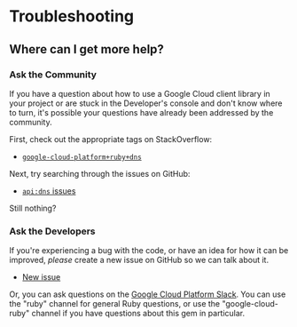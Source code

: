 # Troubleshooting

## Where can I get more help?

### Ask the Community

If you have a question about how to use a Google Cloud client library in your
project or are stuck in the Developer's console and don't know where to turn,
it's possible your questions have already been addressed by the community.

First, check out the appropriate tags on StackOverflow:
  - [`google-cloud-platform+ruby+dns`][so-ruby]

Next, try searching through the issues on GitHub:

  - [`api:dns` issues][gh-search-ruby]

Still nothing?

### Ask the Developers

If you're experiencing a bug with the code, or have an idea for how it can be
improved, *please* create a new issue on GitHub so we can talk about it.

  - [New issue][gh-ruby]

Or, you can ask questions on the [Google Cloud Platform Slack][slack-ruby]. You
can use the "ruby" channel for general Ruby questions, or use the
"google-cloud-ruby" channel if you have questions about this gem in particular.

[so-ruby]: http://stackoverflow.com/questions/tagged/google-cloud-platform+ruby+dns

[gh-search-ruby]: https://github.com/googlecloudplatform/google-cloud-ruby/issues?q=label%3A%22api%3A+dns%22

[gh-ruby]: https://github.com/googlecloudplatform/google-cloud-ruby/issues/new

[slack-ruby]: https://gcp-slack.appspot.com/

